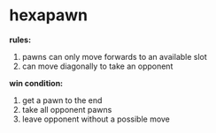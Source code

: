 # hexapawn

**rules:** 
 1. pawns can only move forwards to an available slot
 1. can move diagonally to take an opponent

**win condition:**
 1. get a pawn to the end
 1. take all opponent pawns
 1. leave opponent without a possible move
